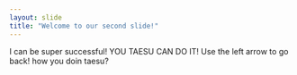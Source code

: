 ```yaml
---
layout: slide
title: "Welcome to our second slide!"
---
```

I can be super successful! YOU TAESU CAN DO IT!
Use the left arrow to go back!
how you doin taesu?
